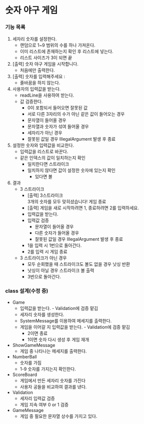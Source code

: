 # 숫자 야구 게임

### 기능 목록

1. 세자리 숫자를 설정한다.
    - 랜덤으로 1~9 범위의 수를 하나 가져온다.
    - 이미 리스트에 존재하는지 확인 후 리스트에 넣는다.
    - 리스트 사이즈가 3이 되면 끝
2. [출력] 숫자 야구 게임을 시작합니다.
    - 처음에만 출력한다.
3. [출력] 숫자를 입력해주세요 :
    - 줄바꿈을 하지 않는다.
4. 사용자의 입력값을 받는다.
    - readLine을 사용하여 받는다.
    - 값 검증한다.
        - 0이 포함되서 들어오면 잘못된 값
        - 서로 다른 3자리의 수가 아닌 같은 값이 들어오는 경우
        - 문자열이 들어올 경우
        - 문자열과 숫자가 섞여 들어올 경우
        - 세자리가 아닌 경우
        - 잘못된 값일 경우 IllegalArgument 발생 후 종료
5. 설정한 숫자와 입력값을 비교한다.
    - 입력값을 리스트로 바꾼다.
    - 같은 인덱스의 값이 일치하는지 확인
        - 일치한다면 스트라이크
        - 일치하지 않다면 값이 설정한 숫자에 있는지 확인
            - 있다면 볼
6. 결과
    - 3 스트라이크
        - [출력] 3스트라이크 <br/> 3개의 숫자를 모두 맞히셨습니다! 게임 종료
        - [출력] 게임을 새로 시작하려면 1, 종료하려면 2를 입력하세요.
        - 입력값을 받는다.
        - 입력값 검증
            - 문자열이 들어올 경우
            - 다른 숫자가 들어올 경우
            - 잘못된 값일 경우 IllegalArgument 발생 후 종료
        - 1을 입력 시 1번으로 돌아간다.
        - 2를 입력 시 게임 종료
    - 3 스트라이크가 아닌 경우
        - 모두 순회했을 때 스트라이크도 볼도 없을 경우 낫싱 반환
        - 낫싱이 아닐 경우 스트라이크 볼 출력
        - 3번으로 돌아간다.

### class 설계(수정 중)

- Game
    - 입력값을 받는다. - Validation에 검증 맡김
    - 세자리 숫자를 생성한다.
    - SystemMessage를 이용하여 메세지를 출력한다.
    - 게임을 이어갈 지 입력값을 받는다. - Validation에 검증 맡김
        - 2이면 종료
        - 1이면 숫자 다시 생성 후 게임 재개
- ShowGameMessage
    - 게임 중 나타나는 메세지를 출력한다.
- NumberBall
    - 숫자를 가짐
    - 1-9 숫자를 가지는지 확인한다.
- ScoreBoard
  - 게임에서 만든 세자리 숫자를 가진다
  - 사용자 공들을 비교하여 결과를 낸다.
- Validation
    - 세자리 입력값 검증
    - 게임 지속 여부 0 or 1 검증
- GameMessage
  - 게임 중 필요한 문자열 상수를 가지고 있다.